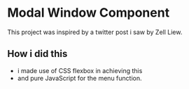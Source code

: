 # Modal Window Component

This project was inspired by a twitter post i saw by Zell Liew.

## How i did this

* i made use of CSS flexbox in achieving this
* and pure JavaScript for the menu function.
